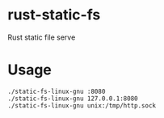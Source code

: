 # rust-static-fs
Rust static file serve
# Usage
```
./static-fs-linux-gnu :8080
./static-fs-linux-gnu 127.0.0.1:8080
./static-fs-linux-gnu unix:/tmp/http.sock
```
